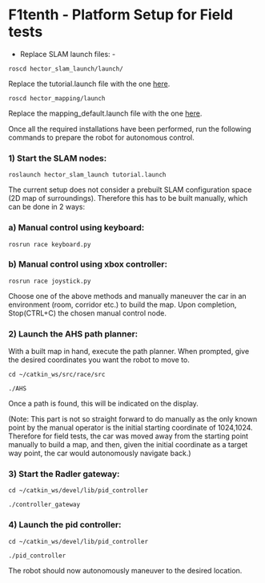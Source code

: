 
# F1tenth - Platform Setup for Field tests

* Replace SLAM launch files: -

``` 
roscd hector_slam_launch/launch/
```

Replace the tutorial.launch file with the one [here](https://github.com/BU-DEPEND-Lab/Racecar/tree/master/F1tenth-Field/launch_files).


```
roscd hector_mapping/launch
```

Replace the mapping_default.launch file with the one [here](https://github.com/BU-DEPEND-Lab/Racecar/tree/master/F1tenth-Field/launch_files).


Once all the required installations have been performed, run the following commands to prepare the robot for autonomous control.

### 1) Start the SLAM nodes:
```
roslaunch hector_slam_launch tutorial.launch
```

The current setup does not consider a prebuilt SLAM configuration space (2D map of surroundings). Therefore this has to be built manually, which can be done in 2 ways:

### a) Manual control using keyboard:
``` 
rosrun race keyboard.py 
```


### b) Manual control using xbox controller:
```
rosrun race joystick.py
```

Choose one of the above methods and manually maneuver the car in an environment (room, corridor etc.) to build the map. Upon completion, Stop(CTRL+C) the chosen manual control node.

### 2) Launch the AHS path planner:

With a built map in hand, execute the path planner. When prompted, give the desired coordinates you want the robot to move to. 
``` 
cd ~/catkin_ws/src/race/src
```
``` 
./AHS 
```

Once a path is found, this will be indicated on the display. 

(Note: This part is not so straight forward to do manually as the only known point by the manual operator is the initial starting coordinate of 1024,1024. Therefore for field tests, the car was moved away from the starting point manually to build a map, and then, given the initial coordinate as a target way point, the car would autonomously navigate back.)

### 3) Start the Radler gateway:
``` 
cd ~/catkin_ws/devel/lib/pid_controller
```
``` 
./controller_gateway 
```

### 4) Launch the pid controller:
``` 
cd ~/catkin_ws/devel/lib/pid_controller
```
```
./pid_controller 
```

The robot should now autonomously maneuver to the desired location.
